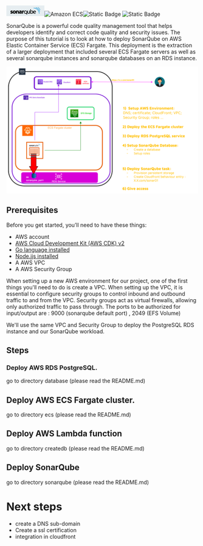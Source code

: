  ![SonarQube](images/sonar.png)![Amazon ECS](https://img.shields.io/static/v1?style=for-the-badge&message=Amazon+ECS&color=222222&logo=Amazon+ECS&logoColor=FF9900&label=)![Static Badge](https://img.shields.io/badge/Go-v1.21-blue:) ![Static Badge](https://img.shields.io/badge/AWS_CDK-v2.96.2-blue:)


SonarQube is a powerful code quality management tool that helps developers identify and correct code quality and security issues. The purpose of this tutorial is to look at how to deploy SonarQube on AWS Elastic Container Service (ECS) Fargate.
This deployment is the extraction of a larger deployment that included several ECS Fargate servers as well as several sonarqube instances and sonarqube databases on an RDS instance.

![Azure AKS, Azure AKS](/images/config.png)

## Prerequisites

Before you get started, you’ll need to have these things:

* AWS account
* [AWS Cloud Development Kit (AWS CDK) v2](https://docs.aws.amazon.com/cdk/v2/guide/getting_started.html)
* [Go language installed](https://go.dev/)
* [Node.jjs installed](https://nodejs.org/en)
* A AWS VPC
* A AWS Security Group

When setting up a new AWS environment for our project, one of the first things you'll need to do is create a VPC.
When setting up the VPC, it is essential to configure security groups to control inbound and outbound traffic to and from the VPC. Security groups act as virtual firewalls, allowing only authorized traffic to pass through.
The ports to be authorized for input/output are : 9000 (sonarqube default port) , 2049 (EFS Volume) 

We'll use the same VPC and Security Group to deploy the PostgreSQL RDS instance and our SonarQube workload.

## Steps

### Deploy AWS RDS PostgreSQL.

go to directory database (please read the README.md)

## Deploy AWS ECS Fargate cluster.

go to directory ecs (please read the README.md)

## Deploy AWS Lambda function 

go to directory createdb (please read the README.md)

## Deploy SonarQube

go to directory sonarqube (please read the README.md)



# Next steps
- create a DNS sub-domain
- Create a ssl certification 
- integration in cloudfront
